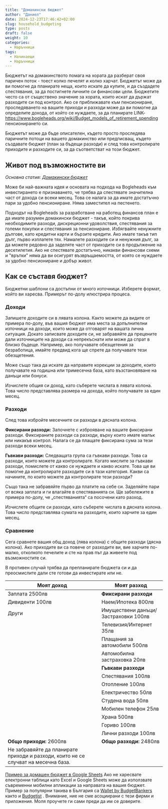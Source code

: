 ```yaml
---
title: "Домакински бюджет"
author: "Даниел"
date: 2024-12-23T17:46:42+02:00
slug: household_budgeting
type: posts
draft: false
weight: 10
categories:
  - Наръчници
tags:
  - Начинаещи
  - Наръчници
---
```


Бюджетът на домакинството помага на хората да разберат своя паричен поток - тоест колко печелят и колко харчат. Бюджетът може да ви помогне да планирате неща, които искате да купите, и да създадете спестявания, за да постигнете личните си финансови цели. Бюджетите често са от съществено значение за хората, които искат да държат разходите си под контрол. Ако се приближавате към пенсиониране, проследяването на вашите приходи и разходи може да ви помогне да определите дохода, от който се нуждаете, за да планирате LINK- https://www.bogleheads.org/wiki/Budget_models_of_retirement_spending пенсионирането си.

Бюджетът може да бъде описателен, където просто проследява паричните потоци на вашето домакинство или предписващ, където създавате бюджет (план за бъдещи разходи) и след това контролирате приходите и разходите си, за да съответстват на този бюджет.

## Живот под възможностите ви
_Основна статия: [Домакински бюджет](/posts/household_budgeting)_

Може би най-важната идея и основата на подхода на Bogleheads към инвестирането е признаването, че трябва да спестявате значителна част от дохода си всеки месец. Това се налага за да имате достатъчно пари за удобно пенсиониране. Няма заместител на пестенето.

Подходът на Bogleheads за разработване на работещ финансов план е да имате разумен домакински бюджет - такъв, който покрива необходимите разходи, дискреционни удоволствия, спестявания за големи покупки и спестявания за пенсиониране. Избягвайте ненужните дългове, като кредитни карти и бързите кредити. Ако имате такъв тип дълг, първо изплатете тях. Намалете разходите си и ненужния дълг, за да можете редовно да заделяте част от приходите си в продължение на десетилетия. Ако не спестявате достатъчно, никакви финансови схеми и "врътки" няма да ви осигурят възвръщаемостта, от която се нуждаете за удобно пенсиониране и добър живот.

## Как се съставя бюджет?
Бюджетни шаблони са достъпни от много източници. Изберете формат, който ви харесва. Примерът по-долу илюстрира процеса.

### Доходи
Запишете доходите си в лявата колона. Както можете да видите от примера по-долу, във вашия бюджет има места за допълнителни източници на доходи, които може да отговарят на вашата лична ситуация. Докато записвате доходите си, не забравяйте да прецените дали източниците на доходи са непрекъснати или може да спрат в близко бъдеще. Например, ако получавате обезщетения за безработица, имайте предвид кога ще спрете да получавате тези обезщетения.

Може също така да искате да направите корекции за доходите, които получавате на годишна или тримесечна база, като възстановяване на данъци или бонуси.

Изчислете общия си доход, като съберете числата в лявата колона. Това число представлява размера на дохода, който получавате за един месец.

### Разходи
След това избройте месечните си разходи в дясната колона.

**Фиксирани разходи:** Започнете с изброяване на вашите фиксирани разходи. Фиксираните разходи са разходи, върху които имате малък или никакъв контрол. Налага се да плащате фиксирана сума за тези разходи всеки месец.

**Гъвкави разходи:** Следващата група са гъвкави разходи. Това са разходи, които можете да контролирате. Когато мислите за гъвкави разходи, помислете от какво се нуждаете и какво искате. Това ще ви помогне да контролирате разходите си в тази категория. Какви са начините, по които можете да контролирате тези разходи?

Също така не забравяйте първо да платите на себе си. Заделяйте пари от всяка заплата и ги влагайте в спестяванията си. Ще забележите в примера по-долу, че „спестяванията“ са посочени като разход.

Изчислете общите си разходи, като съберете числата в дясната колона. Това число представлява сумата на разходите, които харчите за един месец.

### Сравнение
Сега сравнете вашия общ доход (лява колона) с общите разходи (дясна колона). Ако приходите ви са повече от разходите ви, вие харчите по-малко, отколкото печелите и сте на прав път да живеете под възможностите си.

В противен случай трябва да препланирате бюджета си и да преосмислите дали сте готови да инвестирате или не.

| Моят доход | Моят разход |
|--|--|
| Заплата 2500лв | **Фиксирани разходи** |
| Дивиденти 100лв | Наем/Ипотека 800лв |
| Други | Имуществени данъци/Застраховки 100лв |
|  | Телевизия/Интернет 35лв |
|  | Плащания за автомобили 500лв |
|  | Автомобилна застраховка 20лв |
|  | **Гъвкави разходи** |
|  | Спестявания 100лв |
|  | Отопление 100лв |
|  | Електричество 50лв |
|  | Студена вода 50лв |
|  | Мобилен телефон 25лв |
|  | Храна 500лв |
|  | Гориво 100лв |
|  | Лични разходи 100лв |
| **Общо приходи:** 2600лв | **Общо разходи:** 2480лв |
| Не забравяйте да планирате приходи и разходи, които не се случват на месечна база. |  |

[Пример за домашен бюджет в Google Sheets](https://spreadsheets.google.com/ccc?key=10e9DKUgoVVRun6Bv0pzoWsQqLtda8zH05Q-CCXOD4Yo) Ако не харесвате електронни таблици като Excel и Google Sheets може да използвате съвременни мобилни апликации за направата на вашия бюджет. Пример за популярни такива в България са [Wallet by BudgetBankers](https://budgetbakers.com/) както и [Budgetist](https://www.budgetist.app/bg/) . Внимание, ние не сме асоциирани с тези фирми и приложения. Моля проучете ги сами преди да им се доверите.

